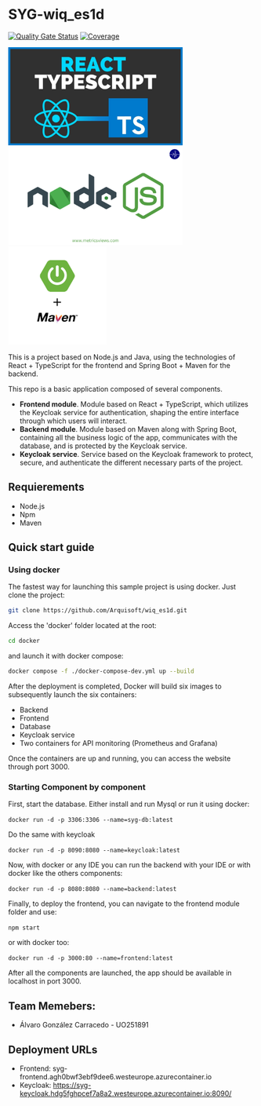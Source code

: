 # SYG-wiq_es1d

[![Quality Gate Status](https://sonarcloud.io/api/project_badges/measure?project=Arquisoft_wiq_es1d&metric=alert_status)](https://sonarcloud.io/summary/new_code?id=Arquisoft_wiq_es1d)
[![Coverage](https://sonarcloud.io/api/project_badges/measure?project=Arquisoft_wiq_es1d&metric=coverage)](https://sonarcloud.io/summary/new_code?id=Arquisoft_wiq_es1d)

<p float="left">
    <img src="images/react_and_typescript.png" height="200">
    <img src="images/node.png" height="200">
    <img src="images/springBoot_maven.png" height="200">
</p>

This is a project based on Node.js and Java, using the technologies of React + TypeScript for the frontend and Spring Boot + Maven for the backend.

This repo is a basic application composed of several components.

- **Frontend module**. Module based on React + TypeScript, which utilizes the Keycloak service for authentication, shaping the entire interface through which users will interact.
- **Backend module**. Module based on Maven along with Spring Boot, containing all the business logic of the app, communicates with the database, and is protected by the Keycloak service.
- **Keycloak service**. Service based on the Keycloak framework to protect, secure, and authenticate the different necessary parts of the project.

## Requierements
- Node.js
- Npm
- Maven
  
## Quick start guide

### Using docker

The fastest way for launching this sample project is using docker. Just clone the project:

```sh
git clone https://github.com/Arquisoft/wiq_es1d.git
```

Access the 'docker' folder located at the root:

```sh
cd docker
```

and launch it with docker compose:

```sh
docker compose -f ./docker-compose-dev.yml up --build
```

After the deployment is completed, Docker will build six images to subsequently launch the six containers:

- Backend
- Frontend
- Database
- Keycloak service
- Two containers for API monitoring (Prometheus and Grafana)

Once the containers are up and running, you can access the website through port 3000.

### Starting Component by component

First, start the database. Either install and run Mysql or run it using docker:

```docker run -d -p 3306:3306 --name=syg-db:latest```

Do the same with keycloak

```docker run -d -p 8090:8080 --name=keycloak:latest```

Now, with docker or any IDE you can run the backend with your IDE or with docker like the others components:

```docker run -d -p 8080:8080 --name=backend:latest```

Finally, to deploy the frontend, you can navigate to the frontend module folder and use:

```npm start```

or with docker too:

```docker run -d -p 3000:80 --name=frontend:latest```

After all the components are launched, the app should be available in localhost in port 3000.

## Team Memebers:
- Álvaro González Carracedo - UO251891

## Deployment URLs   
- Frontend: syg-frontend.agh0bwf3ebf9dee6.westeurope.azurecontainer.io
- Keycloak: https://syg-keycloak.hdg5fghpcef7a8a2.westeurope.azurecontainer.io:8090/

